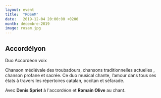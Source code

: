 ```yaml
---
layout: event
title:  "ROSAM"
date:   2019-12-04 20:00:00 +0200
month: décembre-2019
image: rosam.jpg
---
```


## Accordélyon

Duo Accordéon voix

Chanson médiévale des troubadours, chansons traditionnelles actuelles , chanson profane et sacrée. Ce duo musical chante, l’amour dans tous ses états à travers les répertoires catalan, occitan et séfarade. 

Avec **Denis Spriet** à l'accordéon et **Romain Olive** au chant.
